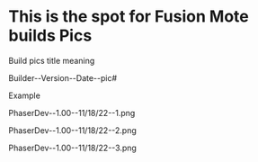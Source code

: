# This is the spot for Fusion Mote builds Pics

Build pics title meaning 

Builder--Version--Date--pic#

Example

PhaserDev--1.00--11/18/22--1.png

PhaserDev--1.00--11/18/22--2.png

PhaserDev--1.00--11/18/22--3.png

